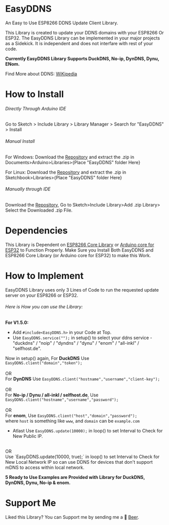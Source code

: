 # EasyDDNS
An Easy to Use ESP8266 DDNS Update Client Library.

This Library is created to update your DDNS domains with your ESP8266 Or ESP32. The EasyDDNS Library can be implemented in your major projects as a Sidekick. It is independent and does not interfare with rest of your code.

**Currently EasyDDNS Library Supports DuckDNS, No-ip, DynDNS, Dynu, ENom.**


Find More about DDNS: [WiKipedia](https://en.wikipedia.org/wiki/Dynamic_DNS)

# How to Install
###### Directly Through Arduino IDE
Go to Sketch > Include Library > Library Manager > Search for "EasyDDNS" > Install

###### Manual Install

For Windows: Download the [Repository](https://github.com/ayushsharma82/EasyDDNS/archive/master.zip) and extract the .zip in Documents>Arduino>Libraries>{Place "EasyDDNS" folder Here}

For Linux: Download the [Repository](https://github.com/ayushsharma82/EasyDDNS/archive/master.zip) and extract the .zip in Sketchbook>Libraries>{Place "EasyDDNS" folder Here}

###### Manually through IDE

Download the [Repository](https://github.com/ayushsharma82/EasyDDNS/archive/master.zip), Go to Sketch>Include Library>Add .zip Library> Select the Downloaded .zip File.

# Dependencies
This Library is Dependent on [ESP8266 Core Library](https://github.com/esp8266/Arduino) or [Arduino core for ESP32](https://github.com/espressif/arduino-esp32) to Function Properly.
Make Sure you Install Both EasyDDNS and ESP8266 Core Library (or Arduino core for ESP32) to make this Work.

# How to Implement
EasyDDNS Library uses only 3 Lines of Code to run the requested update server on your ESP8266 or ESP32.

###### Here is How you can use the Library:<br>

**For V1.5.0:**<br>
- Add `#include<EasyDDNS.h>` in your Code at Top.
- Use `EasyDDNS.service("");` in setup() to select your ddns service - "duckdns" / "noip" / "dyndns" / "dynu" / "enom" / "all-inkl" / "selfhost.de".


Now in setup() again, For **DuckDNS** Use `EasyDDNS.client("domain","token");`<br>
<br>
OR
<br>
For **DynDNS** Use `EasyDDNS.client("hostname","username","client-key");`<br>
<br>
OR
<br>
For **No-ip / Dynu / all-inkl / selfhost.de**, Use `EasyDDNS.client("hostname","username","password");`<br>
<br>
OR
<br>
For **enom**, Use `EasyDDNS.client("host","domain","password");`<br>
where `host` is something like `www`, and `domain` can be `example.com` <br>

- Atlast Use `EasyDDNS.update(10000);` in loop() to set Interval to Check for New Public IP.
<br>
OR
<br>
Use `EasyDDNS.update(10000, true);` in loop() to set Interval to Check for New Local Network IP so can use DDNS for devices that don't support mDNS to access within local network. 

**5 Ready to Use Examples are Provided with Library for DuckDNS, DynDNS, Dynu, No-ip & enom.**

# Support Me
Liked this Library? You can Support me by sending me a :beer: [Beer](https://www.paypal.me/ayushsharma82/5).
